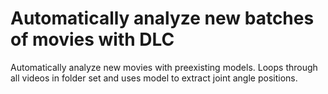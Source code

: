 # Automatically analyze new batches of movies with DLC
Automatically analyze new movies with preexisting models. Loops through all videos in folder set and uses model to extract joint angle positions. 
